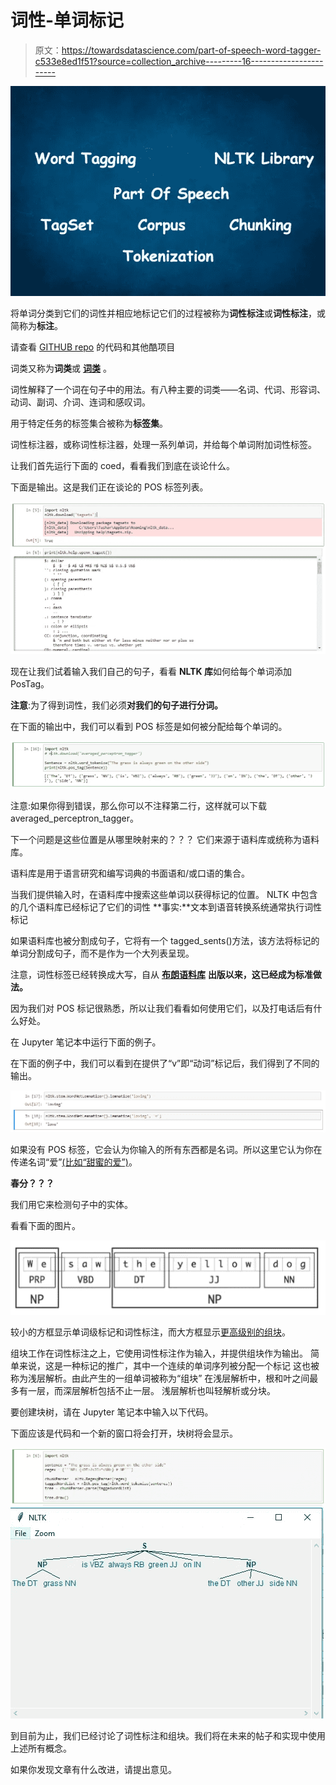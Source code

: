 # 词性-单词标记

> 原文：<https://towardsdatascience.com/part-of-speech-word-tagger-c533e8ed1f51?source=collection_archive---------16----------------------->

![](img/5d93dd98be8cc8f2d30834b9ff23da0c.png)

将单词分类到它们的词性并相应地标记它们的过程被称为**词性标注**或**词性标注**，或简称为**标注**。

请查看 [GITHUB repo](https://github.com/TusharSri/MachineLearning/blob/master/NLP%20-%20Part%20Of%20Speech.ipynb) 的代码和其他酷项目

词类又称为**词类**或 [**词类**](https://en.wiktionary.org/wiki/lexical_category) 。

词性解释了一个词在句子中的用法。有八种主要的词类——名词、代词、形容词、动词、副词、介词、连词和感叹词。

用于特定任务的标签集合被称为**标签集**。

词性标注器，或称词性标注器，处理一系列单词，并给每个单词附加词性标签。

让我们首先运行下面的 coed，看看我们到底在谈论什么。

下面是输出。这是我们正在谈论的 POS 标签列表。

![](img/5c58f8807e6885777b4942f2d41d578f.png)

现在让我们试着输入我们自己的句子，看看 **NLTK 库**如何给每个单词添加 PosTag。

**注意**:为了得到词性，我们必须**对我们的句子进行分词。**

在下面的输出中，我们可以看到 POS 标签是如何被分配给每个单词的。

![](img/a87d48b8ca7d53131f4b2baa8e1fc1b9.png)

注意:如果你得到错误，那么你可以不注释第二行，这样就可以下载 averaged_perceptron_tagger。

下一个问题是这些位置是从哪里映射来的？？？
它们来源于语料库或统称为语料库。

语料库是用于语言研究和编写词典的书面语和/或口语的集合。

当我们提供输入时，在语料库中搜索这些单词以获得标记的位置。
NLTK 中包含的几个语料库已经标记了它们的词性
**事实:**文本到语音转换系统通常执行词性标记

如果语料库也被分割成句子，它将有一个 tagged_sents()方法，该方法将标记的单词分割成句子，而不是作为一个大列表呈现。

注意，词性标签已经转换成大写，自从 [**布朗语料库**](https://en.wikipedia.org/wiki/Brown_Corpus) **出版以来，这已经成为标准做法。**

因为我们对 POS 标记很熟悉，所以让我们看看如何使用它们，以及打电话后有什么好处。

在 Jupyter 笔记本中运行下面的例子。

在下面的例子中，我们可以看到在提供了“v”即“动词”标记后，我们得到了不同的输出。

![](img/e1811844d513daeecb61b599cd4a90d0.png)

如果没有 POS 标签，它会认为你输入的所有东西都是名词。所以这里它认为你在传递名词“爱”[(比如“甜蜜的爱”)](https://stackoverflow.com/questions/25534214/nltk-wordnet-lemmatizer-shouldnt-it-lemmatize-all-inflections-of-a-word/25535348#25535348)。

**春分？？？**

我们用它来检测句子中的实体。

看看下面的图片。

![](img/0a29c241ad2cb7f5b1fdce56079c321a.png)

较小的方框显示单词级标记和词性标注，而大方框显示[更高级别的组块](https://www.nltk.org/book/ch07.html)。

组块工作在词性标注之上，它使用词性标注作为输入，并提供组块作为输出。
简单来说，这是一种标记的推广，其中一个连续的单词序列被分配一个标记
这也被称为浅层解析。由此产生的一组单词被称为“组块”
在浅层解析中，根和叶之间最多有一层，而深层解析包括不止一层。
浅层解析也叫轻解析或分块。

要创建块树，请在 Jupyter 笔记本中输入以下代码。

下面应该是代码和一个新的窗口将会打开，块树将会显示。

![](img/9b671d652034cd4b602729b8bd59fa9e.png)![](img/6f3ab61b572235955955c2dfa88bd059.png)

到目前为止，我们已经讨论了词性标注和组块。我们将在未来的帖子和实现中使用上述所有概念。

如果你发现文章有什么改进，请提出意见。